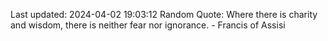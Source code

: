 Last updated: 2024-04-02 19:03:12
Random Quote: Where there is charity and wisdom, there is neither fear nor ignorance. - Francis of Assisi